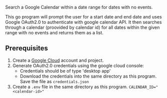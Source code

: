 Search a Google Calendar within a date range for dates with no events.

This go program will prompt the user for a start date and end date and uses Google OAuth2.0 to authenticate with google calendar API. It then searches through a calendar (proovided by calendar id) for all dates within the given range with no events and returns them as a list.

## Prerequisites

1. Create a [Google Cloud](https://console.cloud.google) account and project.
2. Generate OAuth2.0 credentials using the google cloud console:
   - Credentials should be of type 'desktop app'
   - Download the credentials into the same directory as this program. Save the file as `credentials.json`
3. Create a `.env` file in the same directory as this program.
   `CALENDAR_ID="<calendar-id>"`

